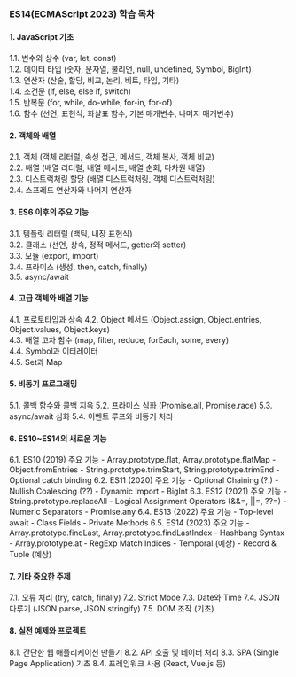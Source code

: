 ### ES14(ECMAScript 2023) 학습 목차

#### 1. JavaScript 기초  
   1.1. 변수와 상수 (var, let, const)  
   1.2. 데이터 타입 (숫자, 문자열, 불리언, null, undefined, Symbol, BigInt)  
   1.3. 연산자 (산술, 할당, 비교, 논리, 비트, 타입, 기타)  
   1.4. 조건문 (if, else, else if, switch)  
   1.5. 반복문 (for, while, do-while, for-in, for-of)  
   1.6. 함수 (선언, 표현식, 화살표 함수, 기본 매개변수, 나머지 매개변수)  

#### 2. 객체와 배열  
   2.1. 객체 (객체 리터럴, 속성 접근, 메서드, 객체 복사, 객체 비교)  
   2.2. 배열 (배열 리터럴, 배열 메서드, 배열 순회, 다차원 배열)  
   2.3. 디스트럭처링 할당 (배열 디스트럭처링, 객체 디스트럭처링)  
   2.4. 스프레드 연산자와 나머지 연산자

#### 3. ES6 이후의 주요 기능
   3.1. 템플릿 리터럴 (백틱, 내장 표현식)  
   3.2. 클래스 (선언, 상속, 정적 메서드, getter와 setter)  
   3.3. 모듈 (export, import)  
   3.4. 프라미스 (생성, then, catch, finally)  
   3.5. async/await  

#### 4. 고급 객체와 배열 기능
   4.1. 프로토타입과 상속
   4.2. Object 메서드 (Object.assign, Object.entries, Object.values, Object.keys)  
   4.3. 배열 고차 함수 (map, filter, reduce, forEach, some, every)  
   4.4. Symbol과 이터레이터  
   4.5. Set과 Map  

#### 5. 비동기 프로그래밍
   5.1. 콜백 함수와 콜백 지옥
   5.2. 프라미스 심화 (Promise.all, Promise.race)
   5.3. async/await 심화
   5.4. 이벤트 루프와 비동기 처리

#### 6. ES10~ES14의 새로운 기능
   6.1. ES10 (2019) 주요 기능
       - Array.prototype.flat, Array.prototype.flatMap
       - Object.fromEntries
       - String.prototype.trimStart, String.prototype.trimEnd
       - Optional catch binding
   6.2. ES11 (2020) 주요 기능
       - Optional Chaining (?.)
       - Nullish Coalescing (??)
       - Dynamic Import
       - BigInt
   6.3. ES12 (2021) 주요 기능
       - String.prototype.replaceAll
       - Logical Assignment Operators (&&=, ||=, ??=)
       - Numeric Separators
       - Promise.any
   6.4. ES13 (2022) 주요 기능
       - Top-level await
       - Class Fields
       - Private Methods
   6.5. ES14 (2023) 주요 기능
       - Array.prototype.findLast, Array.prototype.findLastIndex
       - Hashbang Syntax
       - Array.prototype.at
       - RegExp Match Indices
       - Temporal (예상)
       - Record & Tuple (예상)

#### 7. 기타 중요한 주제
   7.1. 오류 처리 (try, catch, finally)
   7.2. Strict Mode
   7.3. Date와 Time
   7.4. JSON 다루기 (JSON.parse, JSON.stringify)
   7.5. DOM 조작 (기초)

#### 8. 실전 예제와 프로젝트
   8.1. 간단한 웹 애플리케이션 만들기
   8.2. API 호출 및 데이터 처리
   8.3. SPA (Single Page Application) 기초
   8.4. 프레임워크 사용 (React, Vue.js 등)
